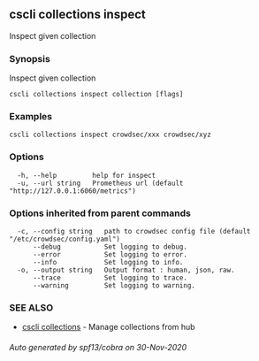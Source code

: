 ## cscli collections inspect

Inspect given collection

### Synopsis

Inspect given collection

```
cscli collections inspect collection [flags]
```

### Examples

```
cscli collections inspect crowdsec/xxx crowdsec/xyz
```

### Options

```
  -h, --help         help for inspect
  -u, --url string   Prometheus url (default "http://127.0.0.1:6060/metrics")
```

### Options inherited from parent commands

```
  -c, --config string   path to crowdsec config file (default "/etc/crowdsec/config.yaml")
      --debug           Set logging to debug.
      --error           Set logging to error.
      --info            Set logging to info.
  -o, --output string   Output format : human, json, raw.
      --trace           Set logging to trace.
      --warning         Set logging to warning.
```

### SEE ALSO

* [cscli collections](cscli_collections.md)	 - Manage collections from hub

###### Auto generated by spf13/cobra on 30-Nov-2020
